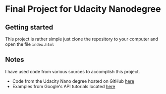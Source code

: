 # Final Project for Udacity Nanodegree

## Getting started
This project is rather simple just clone the repository to your computer and open the file `index.html`

## Notes

I have used code from various sources to accomplish this project.

* Code from the Udacity Nano degree hosted on GitHub [here](https://github.com/udacity/ud864)
* Examples from Google's API tutorials located [here](https://developers.google.com/maps/documentation/javascript/tutorial)
